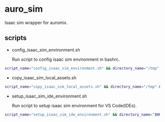 # auro_sim

Isaac sim wrapper for auromix.

## scripts

- config_isaac_sim_environment.sh

  Run script to config isaac sim environment in bashrc.

```bash
script_name="config_isaac_sim_environment.sh" && directory_name="/tmp" && download_url="https://raw.githubusercontent.com/Auromix/auro_sim/main/scripts" && full_script_path="${directory_name}/${script_name}" && wget -O $full_script_path $download_url/$script_name && sudo chmod +x $full_script_path && clear && bash $full_script_path && rm -rf $full_script_path
```

- copy_isaac_sim_local_assets.sh

```bash
script_name="copy_isaac_sim_local_assets.sh" && directory_name="/tmp" && download_url="https://raw.githubusercontent.com/Auromix/auro_sim/main/scripts" && full_script_path="${directory_name}/${script_name}" && wget -O $full_script_path $download_url/$script_name && sudo chmod +x $full_script_path && clear && bash $full_script_path && rm -rf $full_script_path
```

- setup_isaac_sim_ide_environment.sh

  Run script to setup isaac sim environment for VS Code(IDEs).

```bash
script_name="setup_isaac_sim_ide_environment.sh" && directory_name="$HOME/auromix/isaac_sim_scripts" && download_url="https://raw.githubusercontent.com/Auromix/auro_sim/main/scripts" && full_script_path="$directory_name/$script_name" && mkdir -p $directory_name && wget -O $full_script_path $download_url/$script_name && echo "source $full_script_path" >> $HOME/.bashrc && chmod +x $full_script_path && bash $full_script_path
```

